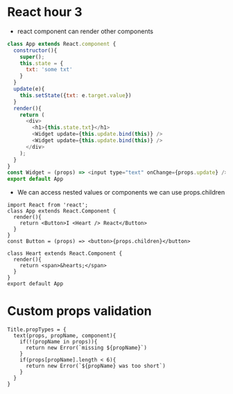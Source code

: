 # React hour 3
- react component can render other components

```js
class App extends React.component {
  constructor(){
    super();
    this.state = {
      txt: 'some txt'
    }
  }
  update(e){
    this.setState({txt: e.target.value})
  }
  render(){
    return (
      <div>
        <h1>{this.state.txt}</h1>
        <Widget update={this.update.bind(this)} />
        <Widget update={this.update.bind(this)} />
      </div>
    );
  }
}
const Widget = (props) => <input type="text" onChange={props.update} />
export default App
```

- We can access nested values or components we can use props.children
```
import React from 'react';
class App extends React.Component {
  render(){
    return <Button>I <Heart /> React</Button>
  }
}
const Button = (props) => <button>{props.children}</button>

class Heart extends React.Component {
  render(){
    return <span>&hearts;</span>
  }
}
export default App
```
# Custom props validation
```
Title.propTypes = {
  text(props, propName, component){
    if(!(propName in props)){
      return new Error(`missing ${propName}`)
    }
    if(props[propName].length < 6){
      return new Error(`${propName} was too short`)
    }
  }
}
```
